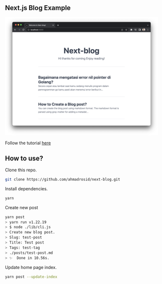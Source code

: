 ## Next.js Blog Example

![demo](demo.png)

Follow the tutorial [here](https://thewantara.com/posts/nextjs-blog)

## How to use?

Clone this repo.
```bash
git clone https://github.com/ahmadrosid/next-blog.git
```

Install dependencies.
```bash
yarn
```

Create new post
```bash
yarn post
> yarn run v1.22.19
> $ node ./lib/cli.js
> Create new blog post.
> Slug: test-post
> Title: Test post
> Tags: test-tag
> ./posts/test-post.md
> ✨  Done in 10.56s.
```

Update home page index.

```bash
yarn post --update-index
```
